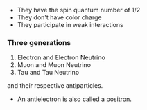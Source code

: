 - They have the spin quantum number of 1/2
- They don't have color charge
- They participate in weak interactions

### Three generations
1. Electron and Electron Neutrino
2. Muon and Muon Neutrino
3. Tau and Tau Neutrino

and their respective antiparticles.

- An antielectron is also called a positron.